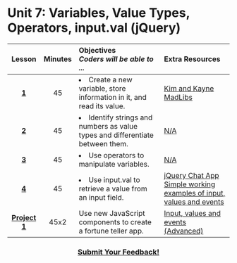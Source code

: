 # Unit 7: Variables, Value Types, Operators, input.val (jQuery)





|Lesson|Minutes|Objectives <br> *Coders will be able to ...*|Extra Resources|
|:-------:|:-------:|:-------|:-------|
|[**1**](https://docs.google.com/presentation/d/1cR_YDhz4DGt0Ac01gEvkNQ5bkL-nuYbuQjCJNBTvu9w/edit)|45| <li>Create a new variable, store information in it, and read its value.</li> |[Kim and Kayne MadLibs](https://gist.github.com/Bijesse/fc6d7f083812193edde5ac3f9865d11a)|
|[**2**](https://docs.google.com/presentation/d/1L8fl2_euOsZUsJit9VS3rvxIppZK6EIB53M_KDodTp0/edit#slide=id.g1b2b1962d2_0_158)|45|<li> Identify strings and numbers as value types and differentiate between them.</li> |[N/A]()|
|[**3**](https://docs.google.com/presentation/d/11j8WuhSk-NLyAh9iXFCebYYajsnz8YYfQM3ilJBtl28/edit#slide=id.g1d0118cf2a_0_406)|45|<li> Use operators to manipulate variables.</li> |[N/A]()|
|[**4**](https://docs.google.com/presentation/d/1X18WbGscP1fT7Bf1E3OECW2gXbrqdDnUsujajjCEdus/edit)|45|<li> Use input.val to retrieve a value from an input field.</li> |[jQuery Chat App](https://docs.google.com/presentation/d/18FW4QA7NVAMQOajZZY3HTKWc_uxRyzHpUIAseL50mvg/edit#slide=id.g14ecb9111c_1_0)<br>[Simple working examples of input, values and events](https://popcode.org/?gist=841514bbb3b01cf8901cfa839fdb5dbf)|
|[**Project 1**](https://docs.google.com/presentation/d/16Ca0nrtt-mLrmfQIcmb0i7c--lzQFSnxmuiMWs_nZy4/edit#slide=id.g1b32623398_0_0)|45x2|Use new JavaScript components to create a fortune teller app.|[Input, values and events (Advanced)](https://popcode.org/?gist=784f790aa8c5c269cd23fa030b44c61c)|

<h3 align="center"><a href="https://docs.google.com/forms/d/e/1FAIpQLSfx0wkLyw_jSOhWR2yY8GTR8TV2NXYZc40us7aPHnl9bO6WAQ/viewform">Submit Your Feedback!</a></h3>


